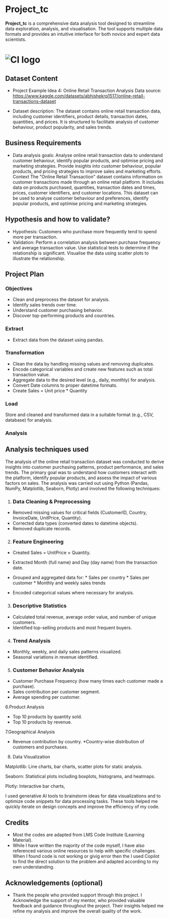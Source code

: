 # Project_tc

**Project_tc** is a comprehensive data analysis tool designed to streamline data exploration, analysis, and visualisation. The tool supports multiple data formats and provides an intuitive interface for both novice and expert data scientists.

# ![CI logo](https://codeinstitute.s3.amazonaws.com/fullstack/ci_logo_small.png)


## Dataset Content
* Project Example Idea 4: Online Retail Transaction Analysis
Data source: https://www.kaggle.com/datasets/abhishekrp1517/online-retail-transactions-dataset 


* Dataset description: The dataset contains online retail transaction data, including customer identifiers, product details, transaction dates, quantities, and prices. It is structured to facilitate analysis of customer behaviour, product popularity, and sales trends.

## Business Requirements
* Data analysis goals: Analyse online retail transaction data to understand customer behaviour, identify popular products, and optimise pricing and marketing strategies. Provide insights into customer behaviour, popular products, and pricing strategies to improve sales and marketing efforts.
Context
The "Online Retail Transaction" dataset contains information on customer transactions made through an online retail platform. It includes data on products purchased, quantities, transaction dates and times, prices, customer identifiers, and customer locations. This dataset can be used to analyse customer behaviour and preferences, identify popular products, and optimise pricing and marketing strategies.


## Hypothesis and how to validate?
* Hypothesis: Customers who purchase more frequently tend to spend more per transaction.
* Validation:   Perform a correlation analysis between purchase frequency and average transaction value. Use statistical tests to determine if the relationship is significant. Visualise the data using scatter plots to illustrate the relationship.      



## Project Plan

### Objectives
* Clean and preprocess the dataset for analysis.
* Identify sales trends over time.
* Understand customer purchasing behavior.
* Discover top-performing products and countries.
### Extract
* Extract data from the dataset using pandas.
### Transformation
* Clean the data by handling missing values and removing duplicates.
* Encode categorical variables and create new features such as total transaction value.
* Aggregate data to the desired level (e.g., daily, monthly) for analysis.
* Convert Date columns to proper datetime formats.
* Create Sales = Unit price * Quantity
### Load
Store and cleaned and transformed data in a suitable format (e.g., CSV, database) for analysis.

### Analysis

## Analysis techniques used
The analysis of the online retail transaction dataset was conducted to derive insights into customer purchasing patterns, product performance, and sales trends. The primary goal was to understand how customers interact with the platform, identify popular products, and assess the impact of various factors on sales.
The analysis was carried out using Python (Pandas, NumPy, Matplotlib, Seaborn, Plotly) and involved the following techniques:

1. ### Data Cleaning & Preprocessing

*   Removed missing values for critical fields (CustomerID, Country, InvoiceDate, UnitPrice, Quantity).
*   Corrected data types (converted dates to datetime objects).
*    Removed duplicate records.

2. ### Feature Engineering

*   Created Sales = UnitPrice × Quantity.
*   Extracted Month (full name) and Day (day name) from the transaction date.
*  Grouped and aggregated data for:
               * Sales per country
               * Sales per customer
               * Monthly and weekly sales trends



* Encoded categorical values where necessary for analysis.

3. ### Descriptive Statistics

* Calculated total revenue, average order value, and number of unique customers.
* Identified top-selling products and most frequent buyers.

4. ### Trend Analysis

* Monthly, weekly, and daily sales patterns visualized.
* Seasonal variations in revenue identified.

5. ### Customer Behavior Analysis
* Customer Purchase Frequency (how many times each customer made a purchase).
* Sales contribution per customer segment.
* Average spending per customer.

6.Product Analysis

* Top 10 products by quantity sold.
* Top 10 products by revenue.

7.Geographical Analysis

* Revenue contribution by country.
*Country-wise distribution of customers and purchases.

8. Data Visualization

Matplotlib: Line charts, bar charts, scatter plots for static analysis.

Seaborn: Statistical plots including boxplots, histograms, and heatmaps.

Plotly: Interactive bar charts, 

I used generative AI tools to brainstorm ideas for data visualizations and to optimize code snippets for data processing tasks. These tools helped me quickly iterate on design concepts and improve the efficiency of my code.





## Credits 

* Most the codes are adapted from LMS Code Institute (Learning Material). 
* While I have written the majority of the code myself, I have also referenced various online resources to help with specific challenges.
When I found code is not working or givig error then the I used Copilot to find the direct solution to the problem and adapted according to my own understanding. 




## Acknowledgements (optional)
* Thank the people who provided support through this project.
I Acknowledge the support of my mentor, who provided valuable feedback and guidance throughout the project. Their insights helped me refine my analysis and improve the overall quality of the work.